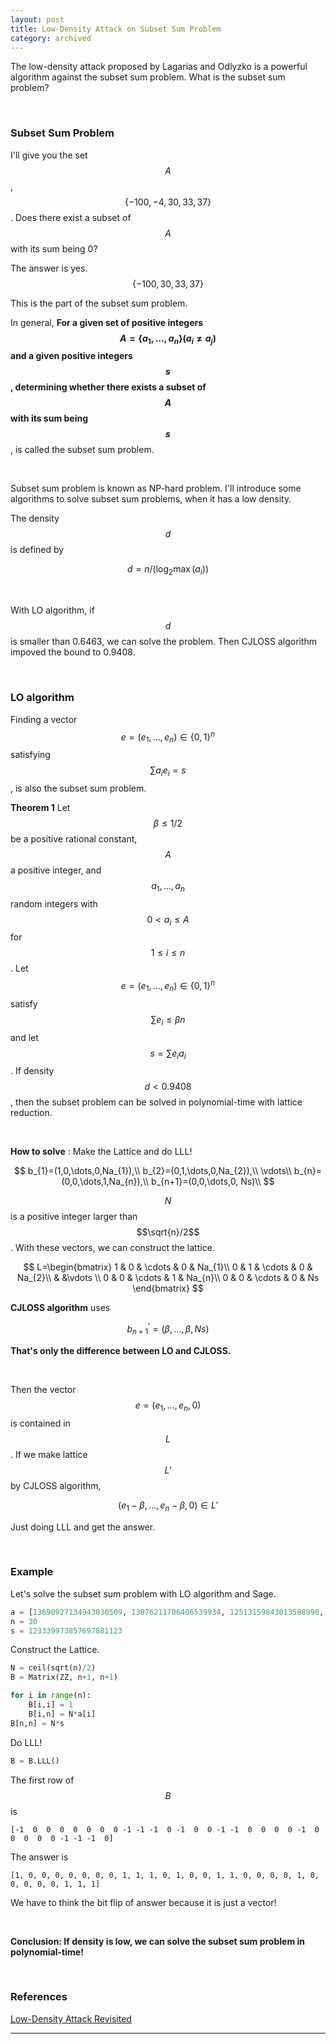 ```yaml
---
layout: post
title: Low-Density Attack on Subset Sum Problem
category: archived
---
```


The low-density attack proposed by Lagarias and Odlyzko is a powerful algorithm against the subset sum problem. What is the subset sum problem?

<br>

### Subset Sum Problem

I'll give you the set $$A$$, $$\{-100, -4, 30, 33, 37\}$$. Does there exist a subset of $$A$$ with its sum being 0?

The answer is yes. $$\{-100, 30, 33, 37\}$$ 

This is the part of the subset sum problem. 

In general, **For a given set of positive integers $$A=\{a_{1},\dots,a_{n}\}(a_{i}\neq a_{j})$$ and a given positive integers $$s$$, determining whether there exists a subset of $$A$$ with its sum being $$s$$**, is called the subset sum problem.

<br>

Subset sum problem is known as NP-hard problem. I'll introduce some algorithms to solve subset sum problems, when it has a low density.

The density $$d$$ is defined by

$$
d=n/(\log _{2}\max(a_{i}))
$$

<br>

With LO algorithm, if $$d$$ is smaller than 0.6463, we can solve the problem.
Then CJLOSS algorithm impoved the bound to 0.9408.

<br>


### LO algorithm

Finding a vector $$e = (e_{1},\dots,e_{n})\in \{0,1\}^{n}$$ satisfying $$\sum a_{i}e_{i}=s$$, is also the subset sum problem.

**Theorem 1** Let $$\beta \leq 1/2$$ be a positive rational constant, $$A$$ a positive integer, and $$a_{1},\dots,a_{n}$$ random integers with $$0<a_{i}\leq A$$ for $$1\leq i\leq n$$. Let $$e=(e_{1},\dots,e_{n})\in \{0,1\}^{n}$$ satisfy $$\sum e_{i}\leq \beta n$$ and let $$s=\sum e_{i}a_{i}$$. If density $$d <0.9408$$ , then the subset problem can be solved in polynomial-time with lattice reduction.

<br>

**How to solve** : Make the Lattice and do LLL!

$$
b_{1}=(1,0,\dots,0,Na_{1}),\\
b_{2}=(0,1,\dots,0,Na_{2}),\\
\vdots\\
b_{n}=(0,0,\dots,1,Na_{n}),\\
b_{n+1}=(0,0,\dots,0, Ns)\\
$$

$$N$$ is a positive integer larger than $$\sqrt{n}/2$$. With these vectors, we can construct the lattice.

$$
L=\begin{bmatrix}
1 & 0 & \cdots & 0 & Na_{1}\\
0 & 1 & \cdots & 0 & Na_{2}\\
& &\vdots \\
0 & 0 & \cdots & 1 & Na_{n}\\
0 & 0 & \cdots & 0 & Ns
\end{bmatrix}
$$

**CJLOSS algorithm** uses 

$$
b_{n+1}^{'}=(\beta,\dots,\beta,Ns)
$$

**That's only the difference between LO and CJLOSS.**

<br>

Then the vector $$e = (e_{1},\dots,e_{n},0)$$ is contained in $$L$$. If we make lattice $$L'$$ by CJLOSS algorithm,

$$
(e_{1}-\beta,\dots,e_{n}-\beta,0)\in L'
$$


Just doing LLL and get the answer. 

<br>


### Example

Let's solve the subset sum problem with LO algorithm and Sage.

```python
a = [13690927134943830509, 13876211706406539934, 12513159843013588990, 17967877664635797040, 5848785419645134862, 9540418589697912617, 4053923682838161582, 2164855181189798694, 5910401748741458666, 15313897890081701013, 11521138435324772070, 14135593984214959514, 5522052656667513412, 15892930505438405483, 13072045730860351016, 1936383875374537924, 17543307219144377567, 1371674957251633772, 415015434812167152, 4698213187133497266, 8035934487614551996, 11041324439930660822, 16365515575165927158, 13683880390775221476, 3737671274436834204, 8583295282709393315, 12661448542963540, 10846024688620122060, 16714645054696992400, 13299870714171914680]
n = 30
s = 123339973857697881123
```

Construct the Lattice.

```python
N = ceil(sqrt(n)/2)
B = Matrix(ZZ, n+1, n+1)

for i in range(n):
    B[i,i] = 1
    B[i,n] = N*a[i]
B[n,n] = N*s
```

Do LLL!

```python
B = B.LLL()
```

The first row of $$B$$ is 

```
[-1  0  0  0  0  0  0  0 -1 -1 -1  0 -1  0  0 -1 -1  0  0  0  0 -1  0  0  0  0  0 -1 -1 -1  0]
```

The answer is

```
[1, 0, 0, 0, 0, 0, 0, 0, 1, 1, 1, 0, 1, 0, 0, 1, 1, 0, 0, 0, 0, 1, 0, 0, 0, 0, 0, 1, 1, 1]
```

We have to think the bit flip of answer because it is just a vector!

<br>


**Conclusion: If density is low, we can solve the subset sum problem in polynomial-time!**

<br>


### References

[Low-Density Attack Revisited](https://eprint.iacr.org/2007/066.pdf)

- - -